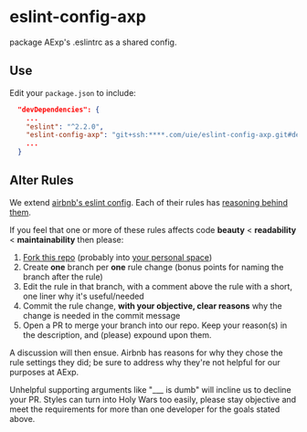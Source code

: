 eslint-config-axp
=================

package AExp's .eslintrc as a shared config.

Use
---

Edit your `package.json` to include:

```json
  "devDependencies": {
    ...
    "eslint": "^2.2.0",
    "eslint-config-axp": "git+ssh:****.com/uie/eslint-config-axp.git#develop",
    ...
  }
```

Alter Rules
-----------

We extend [airbnb's eslint config](https://www.npmjs.com/package/eslint-config-airbnb). Each of their rules has [reasoning behind them](https://github.com/airbnb/javascript/blob/master/README.md).

If you feel that one or more of these rules affects code **beauty** < **readability** < **maintainability** then please:

1. [Fork this repo](****.com/stash/projects/UIE/repos/eslint-config-axp?fork) (probably into [your personal space](****.com/stash/profile))
2. Create **one** branch per **one** rule change (bonus points for naming the branch after the rule)
3. Edit the rule in that branch, with a comment above the rule with a short, one liner why it's useful/needed
4. Commit the rule change, **with your objective, clear reasons** why the change is needed in the commit message
5. Open a PR to merge your branch into our repo. Keep your reason(s) in the description, and (please) expound upon them.

A discussion will then ensue. Airbnb has reasons for why they chose the rule settings they did; be sure to address why they're not helpful for our purposes at AExp.

Unhelpful supporting arguments like "___ is dumb" will incline us to decline your PR. Styles can turn into Holy Wars too easily, please stay objective and meet the requirements for more than one developer for the goals stated above.
